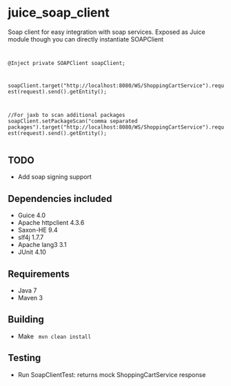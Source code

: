 juice_soap_client
============================

Soap client for easy integration with soap services. Exposed as Juice module though you can directly instantiate SOAPClient
<code>

@Inject
private SOAPClient soapClient;

soapClient.target("http://localhost:8080/WS/ShoppingCartService").request(request).send().getEntity();

</code>

<code>
//For jaxb to scan additional packages 
soapClient.setPackageScan("comma separated packages").target("http://localhost:8080/WS/ShoppingCartService").request(request).send().getEntity();

</code>

TODO
--------------
- Add soap signing support


Dependencies included
---------------------
- Guice 4.0
- Apache httpclient 4.3.6
- Saxon-HE 9.4
- slf4j 1.7.7
- Apache lang3 3.1  
- JUnit 4.10

Requirements
------------
- Java 7
- Maven 3

Building
--------
- Make  <code> mvn clean install </code>

Testing
---------------
- Run SoapClientTest: returns mock ShoppingCartService response


